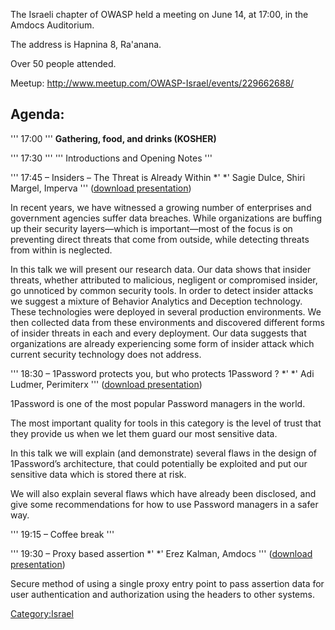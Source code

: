 The Israeli chapter of OWASP held a meeting on June 14, at 17:00, in the
Amdocs Auditorium.

The address is Hapnina 8, Ra'anana.

Over 50 people attended.

Meetup: <http://www.meetup.com/OWASP-Israel/events/229662688/>

## Agenda:

''' 17:00
''' **Gathering, food, and drinks (KOSHER)**

''' 17:30
''' ''' Introductions and Opening Notes '''

''' 17:45 – Insiders – The Threat is Already Within *'
*' Sagie Dulce, Shiri Margel, Imperva '''
([download
presentation](Media:OWASPIL-2016-06-14_Insiders-TheThreatisAlreadyWithin_SagieDulce-ShiriMargel.pdf "wikilink"))‎

In recent years, we have witnessed a growing number of enterprises and
government agencies suffer data breaches. While organizations are
buffing up their security layers—which is important—most of the focus is
on preventing direct threats that come from outside, while detecting
threats from within is neglected.

In this talk we will present our research data. Our data shows that
insider threats, whether attributed to malicious, negligent or
compromised insider, go unnoticed by common security tools. In order to
detect insider attacks we suggest a mixture of Behavior Analytics and
Deception technology. These technologies were deployed in several
production environments. We then collected data from these environments
and discovered different forms of insider threats in each and every
deployment. Our data suggests that organizations are already
experiencing some form of insider attack which current security
technology does not address.

''' 18:30 – 1Password protects you, but who protects 1Password ? *'
*' Adi Ludmer, Perimiterx '''
([download
presentation](Media:OWASPIL-2016-06-14_1PasswordProtection_AdiLudmer.pdf "wikilink"))‎

1Password is one of the most popular Password managers in the world.

The most important quality for tools in this category is the level of
trust that they provide us when we let them guard our most sensitive
data.

In this talk we will explain (and demonstrate) several flaws in the
design of 1Password’s architecture, that could potentially be exploited
and put our sensitive data which is stored there at risk.

We will also explain several flaws which have already been disclosed,
and give some recommendations for how to use Password managers in a
safer way.

''' 19:15 – Coffee break '''

''' 19:30 – Proxy based assertion *'
*' Erez Kalman, Amdocs '''
([download
presentation](Media:OWASPIL-2016-06-14_ProxyBasedAssertion_ErezKalman.pdf "wikilink"))‎

Secure method of using a single proxy entry point to pass assertion data
for user authentication and authorization using the headers to other
systems.

[Category:Israel](Category:Israel "wikilink")